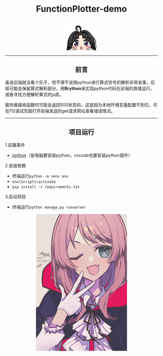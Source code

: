 # <center> FunctionPlotter-demo
<center> <img src="./486.1-done.png" width="100" height="100"> </center>

---
## <center> 前言
虽说后端就当看个乐子，但不得不说用python进行算式符号的解析非常省事，后续可能会保留算式解析部分，用**Brython**来实现python代码在前端的直接运行，或者寻找方便解析算式的js库。

服务器接收函数时可能会返回500状态码，这是因为本地环境变量配置不到位，可在f12调试页面打开前端发送的get请求网址查看错误情况。

---
## <center> 项目运行
1.前置条件
- [python](https://www.python.org/downloads/windows/)（是电脑要安装python，vscode也要安装python插件）

2.安装依赖
- 终端运行`python -m venv env`
- `env\Scripts\activate`
- `pip install -r requirements.txt`

3.启动项目
- 终端运行`python manage.py runserver`

<center> <img src="./IMG_4007.PNG" width="300" height="450" title> </center>